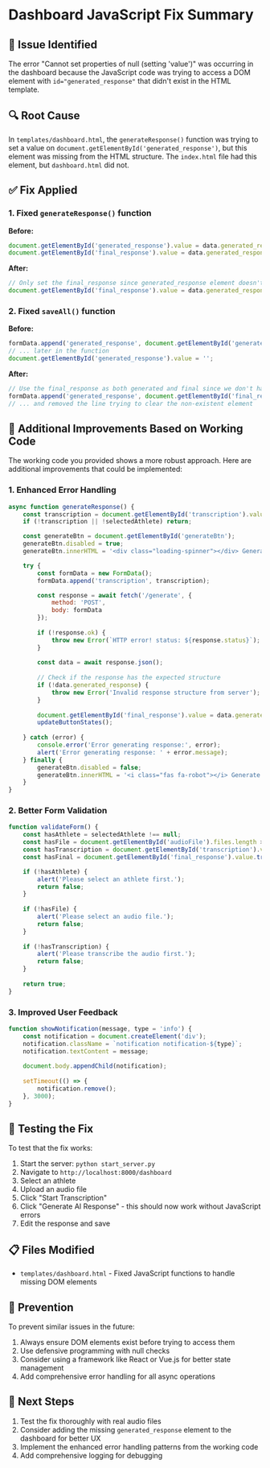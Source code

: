 # Dashboard JavaScript Fix Summary

## 🐛 Issue Identified
The error "Cannot set properties of null (setting 'value')" was occurring in the dashboard because the JavaScript code was trying to access a DOM element with `id="generated_response"` that didn't exist in the HTML template.

## 🔍 Root Cause
In `templates/dashboard.html`, the `generateResponse()` function was trying to set a value on `document.getElementById('generated_response')`, but this element was missing from the HTML structure. The `index.html` file had this element, but `dashboard.html` did not.

## ✅ Fix Applied

### 1. Fixed `generateResponse()` function
**Before:**
```javascript
document.getElementById('generated_response').value = data.generated_response;
document.getElementById('final_response').value = data.generated_response;
```

**After:**
```javascript
// Only set the final_response since generated_response element doesn't exist
document.getElementById('final_response').value = data.generated_response;
```

### 2. Fixed `saveAll()` function
**Before:**
```javascript
formData.append('generated_response', document.getElementById('generated_response').value);
// ... later in the function
document.getElementById('generated_response').value = '';
```

**After:**
```javascript
// Use the final_response as both generated and final since we don't have a separate generated_response field
formData.append('generated_response', document.getElementById('final_response').value);
// ... and removed the line trying to clear the non-existent element
```

## 🚀 Additional Improvements Based on Working Code

The working code you provided shows a more robust approach. Here are additional improvements that could be implemented:

### 1. Enhanced Error Handling
```javascript
async function generateResponse() {
    const transcription = document.getElementById('transcription').value;
    if (!transcription || !selectedAthlete) return;

    const generateBtn = document.getElementById('generateBtn');
    generateBtn.disabled = true;
    generateBtn.innerHTML = '<div class="loading-spinner"></div> Generating...';

    try {
        const formData = new FormData();
        formData.append('transcription', transcription);

        const response = await fetch('/generate', {
            method: 'POST',
            body: formData
        });
        
        if (!response.ok) {
            throw new Error(`HTTP error! status: ${response.status}`);
        }
        
        const data = await response.json();
        
        // Check if the response has the expected structure
        if (!data.generated_response) {
            throw new Error('Invalid response structure from server');
        }
        
        document.getElementById('final_response').value = data.generated_response;
        updateButtonStates();
        
    } catch (error) {
        console.error('Error generating response:', error);
        alert('Error generating response: ' + error.message);
    } finally {
        generateBtn.disabled = false;
        generateBtn.innerHTML = '<i class="fas fa-robot"></i> Generate AI Response';
    }
}
```

### 2. Better Form Validation
```javascript
function validateForm() {
    const hasAthlete = selectedAthlete !== null;
    const hasFile = document.getElementById('audioFile').files.length > 0;
    const hasTranscription = document.getElementById('transcription').value.trim() !== '';
    const hasFinal = document.getElementById('final_response').value.trim() !== '';

    if (!hasAthlete) {
        alert('Please select an athlete first.');
        return false;
    }
    
    if (!hasFile) {
        alert('Please select an audio file.');
        return false;
    }
    
    if (!hasTranscription) {
        alert('Please transcribe the audio first.');
        return false;
    }
    
    return true;
}
```

### 3. Improved User Feedback
```javascript
function showNotification(message, type = 'info') {
    const notification = document.createElement('div');
    notification.className = `notification notification-${type}`;
    notification.textContent = message;
    
    document.body.appendChild(notification);
    
    setTimeout(() => {
        notification.remove();
    }, 3000);
}
```

## 🧪 Testing the Fix

To test that the fix works:

1. Start the server: `python start_server.py`
2. Navigate to `http://localhost:8000/dashboard`
3. Select an athlete
4. Upload an audio file
5. Click "Start Transcription"
6. Click "Generate AI Response" - this should now work without JavaScript errors
7. Edit the response and save

## 📋 Files Modified
- `templates/dashboard.html` - Fixed JavaScript functions to handle missing DOM elements

## 🔧 Prevention
To prevent similar issues in the future:
1. Always ensure DOM elements exist before trying to access them
2. Use defensive programming with null checks
3. Consider using a framework like React or Vue.js for better state management
4. Add comprehensive error handling for all async operations

## 🎯 Next Steps
1. Test the fix thoroughly with real audio files
2. Consider adding the missing `generated_response` element to the dashboard for better UX
3. Implement the enhanced error handling patterns from the working code
4. Add comprehensive logging for debugging 